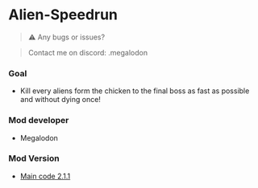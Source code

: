 # Alien-Speedrun

> ⚠️ Any bugs or issues?

> Contact me on discord: .megalodon

### Goal
* Kill every aliens form the chicken to the final boss as fast as possible and without dying once!

### Mod developer
* Megalodon

### Mod Version
* [Main code 2.1.1](https://github.com/TheGreatMegalodon/Alien-Speedrun/blob/main/Alien-Speedrun.js)
